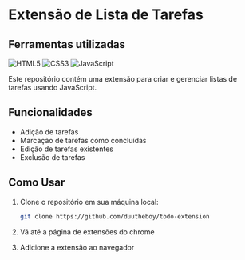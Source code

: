 # Extensão de Lista de Tarefas

## Ferramentas utilizadas
![HTML5](https://img.shields.io/badge/HTML5-E34F26?style=for-the-badge&logo=html5&logoColor=white)
![CSS3](https://img.shields.io/badge/CSS3-1572B6?style=for-the-badge&logo=css3&logoColor=white)
![JavaScript](https://img.shields.io/badge/JavaScript-F7DF1E?style=for-the-badge&logo=javascript&logoColor=black)

Este repositório contém uma extensão para criar e gerenciar listas de tarefas usando JavaScript.

## Funcionalidades

- Adição de tarefas
- Marcação de tarefas como concluídas
- Edição de tarefas existentes
- Exclusão de tarefas

## Como Usar

1. Clone o repositório em sua máquina local:

   ```bash
   git clone https://github.com/duutheboy/todo-extension
   
2. Vá até a página de extensões do chrome
3. Adicione a extensão ao navegador
   

